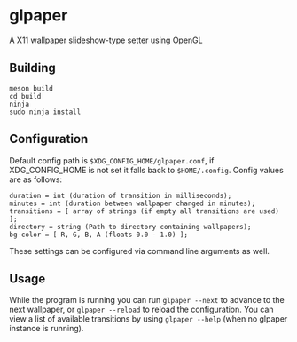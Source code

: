 # glpaper

A X11 wallpaper slideshow-type setter using OpenGL

## Building
```
meson build
cd build
ninja
sudo ninja install
```

## Configuration

Default config path is `$XDG_CONFIG_HOME/glpaper.conf`, if XDG_CONFIG_HOME is not set it falls back to `$HOME/.config`.
Config values are as follows:
```
duration = int (duration of transition in milliseconds);
minutes = int (duration between wallpaper changed in minutes);
transitions = [ array of strings (if empty all transitions are used) ];
directory = string (Path to directory containing wallpapers);
bg-color = [ R, G, B, A (floats 0.0 - 1.0) ];
```
These settings can be configured via command line arguments as well.

## Usage

While the program is running you can run `glpaper --next` to advance to the next wallpaper, or `glpaper --reload` to reload the configuration.
You can view a list of available transitions by using `glpaper --help` (when no glpaper instance is running).
